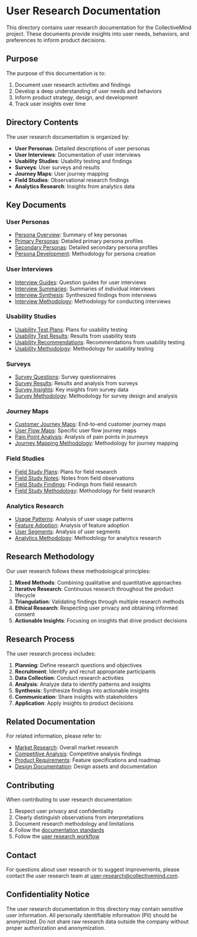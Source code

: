 # User Research Documentation

This directory contains user research documentation for the CollectiveMind project. These documents provide insights into user needs, behaviors, and preferences to inform product decisions.

## Purpose

The purpose of this documentation is to:

1. Document user research activities and findings
2. Develop a deep understanding of user needs and behaviors
3. Inform product strategy, design, and development
4. Track user insights over time

## Directory Contents

The user research documentation is organized by:

- **User Personas**: Detailed descriptions of user personas
- **User Interviews**: Documentation of user interviews
- **Usability Studies**: Usability testing and findings
- **Surveys**: User surveys and results
- **Journey Maps**: User journey mapping
- **Field Studies**: Observational research findings
- **Analytics Research**: Insights from analytics data

## Key Documents

### User Personas

- [Persona Overview](./personas/persona-overview.md): Summary of key personas
- [Primary Personas](./personas/primary/): Detailed primary persona profiles
- [Secondary Personas](./personas/secondary/): Detailed secondary persona profiles
- [Persona Development](./personas/persona-development.md): Methodology for persona creation

### User Interviews

- [Interview Guides](./interviews/interview-guides/): Question guides for user interviews
- [Interview Summaries](./interviews/summaries/): Summaries of individual interviews
- [Interview Synthesis](./interviews/synthesis/): Synthesized findings from interviews
- [Interview Methodology](./interviews/methodology.md): Methodology for conducting interviews

### Usability Studies

- [Usability Test Plans](./usability/test-plans/): Plans for usability testing
- [Usability Test Results](./usability/test-results/): Results from usability tests
- [Usability Recommendations](./usability/recommendations/): Recommendations from usability testing
- [Usability Methodology](./usability/methodology.md): Methodology for usability testing

### Surveys

- [Survey Questions](./surveys/questions/): Survey questionnaires
- [Survey Results](./surveys/results/): Results and analysis from surveys
- [Survey Insights](./surveys/insights/): Key insights from survey data
- [Survey Methodology](./surveys/methodology.md): Methodology for survey design and analysis

### Journey Maps

- [Customer Journey Maps](./journey-maps/customer/): End-to-end customer journey maps
- [User Flow Maps](./journey-maps/user-flows/): Specific user flow journey maps
- [Pain Point Analysis](./journey-maps/pain-points/): Analysis of pain points in journeys
- [Journey Mapping Methodology](./journey-maps/methodology.md): Methodology for journey mapping

### Field Studies

- [Field Study Plans](./field-studies/plans/): Plans for field research
- [Field Study Notes](./field-studies/notes/): Notes from field observations
- [Field Study Findings](./field-studies/findings/): Findings from field research
- [Field Study Methodology](./field-studies/methodology.md): Methodology for field research

### Analytics Research

- [Usage Patterns](./analytics/usage-patterns/): Analysis of user usage patterns
- [Feature Adoption](./analytics/feature-adoption/): Analysis of feature adoption
- [User Segments](./analytics/user-segments/): Analysis of user segments
- [Analytics Methodology](./analytics/methodology.md): Methodology for analytics research

## Research Methodology

Our user research follows these methodological principles:

1. **Mixed Methods**: Combining qualitative and quantitative approaches
2. **Iterative Research**: Continuous research throughout the product lifecycle
3. **Triangulation**: Validating findings through multiple research methods
4. **Ethical Research**: Respecting user privacy and obtaining informed consent
5. **Actionable Insights**: Focusing on insights that drive product decisions

## Research Process

The user research process includes:

1. **Planning**: Define research questions and objectives
2. **Recruitment**: Identify and recruit appropriate participants
3. **Data Collection**: Conduct research activities
4. **Analysis**: Analyze data to identify patterns and insights
5. **Synthesis**: Synthesize findings into actionable insights
6. **Communication**: Share insights with stakeholders
7. **Application**: Apply insights to product decisions

## Related Documentation

For related information, please refer to:

- [Market Research](../): Overall market research
- [Competitive Analysis](../competitive-analysis/): Competitive analysis findings
- [Product Requirements](../../product-requirements/): Feature specifications and roadmap
- [Design Documentation](../../design/): Design assets and documentation

## Contributing

When contributing to user research documentation:

1. Respect user privacy and confidentiality
2. Clearly distinguish observations from interpretations
3. Document research methodology and limitations
4. Follow the [documentation standards](../../process/standards/documentation-standards.md)
5. Follow the [user research workflow](../../process/workflows/user-research-workflow.md)

## Contact

For questions about user research or to suggest improvements, please contact the user research team at [user-research@collectivemind.com](mailto:user-research@collectivemind.com).

## Confidentiality Notice

The user research documentation in this directory may contain sensitive user information. All personally identifiable information (PII) should be anonymized. Do not share raw research data outside the company without proper authorization and anonymization. 